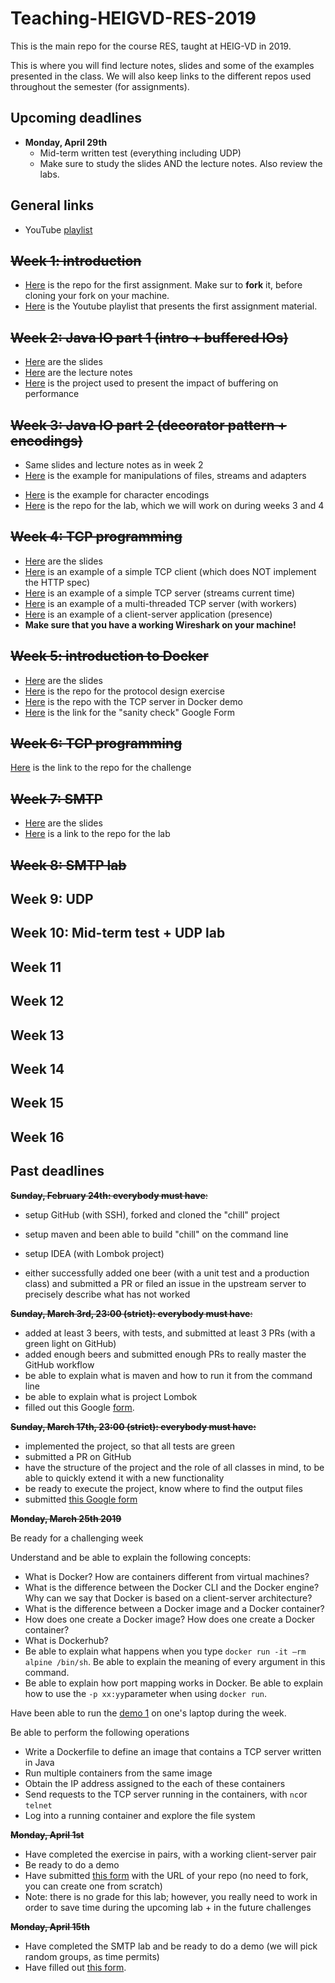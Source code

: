 # Teaching-HEIGVD-RES-2019
This is the main repo for the course RES, taught at HEIG-VD in 2019. 

This is where you will find lecture notes, slides and some of the examples presented in the class. We will also keep links to the different repos used throughout the semester (for assignments).

## Upcoming deadlines

* **Monday, April 29th**
  - Mid-term written test (everything including UDP)
  - Make sure to study the slides AND the lecture notes. Also review the labs.

## General links

- YouTube [playlist](https://www.youtube.com/playlist?list=PLfKkysTy70Qa1IYbV9Xndojc7L-T4keF-)



## ~~Week 1: introduction~~

* [Here](https://github.com/SoftEng-HEIGVD/Teaching-HEIGVD-RES-2019-Chill) is the repo for the first assignment. Make sur to **fork** it, before cloning your fork on your machine.
* [Here](https://www.youtube.com/playlist?list=PLfKkysTy70QaN-uez0K4UpSpVUbt8ETpk) is  the Youtube playlist that presents the first assignment material.



## ~~Week 2: Java IO part 1 (intro + buffered IOs)~~

- [Here](https://github.com/SoftEng-HEIGVD/Teaching-HEIGVD-RES-2019/blob/master/slides/01-JavaIOs.pdf) are the slides
- [Here](https://github.com/SoftEng-HEIGVD/Teaching-HEIGVD-RES-2019/blob/master/lectures/01-Lecture1-JavaIOs.md) are the lecture notes
- [Here](https://github.com/SoftEng-HEIGVD/Teaching-HEIGVD-RES-2019/tree/master/examples/01-BufferedIOBenchmark/BufferedIOBenchmark) is the project used to present the impact of buffering on performance



## ~~Week 3: Java IO part 2 (decorator pattern + encodings)~~

* Same slides and lecture notes as in week 2
* [Here](https://github.com/SoftEng-HEIGVD/Teaching-HEIGVD-RES-2019/tree/master/examples/02-FileIOExample/FileIOExample) is the example for manipulations of files, streams and adapters

- [Here](https://github.com/SoftEng-HEIGVD/Teaching-HEIGVD-RES-2019/tree/master/examples/03-CharacterIODemo/CharacterIODemo) is the example for character encodings
- [Here](https://github.com/SoftEng-HEIGVD/Teaching-HEIGVD-RES-2019-Labo-Java-IO) is the repo for the lab, which we will work on during weeks 3 and 4



## ~~Week 4: TCP programming~~

* [Here](https://github.com/SoftEng-HEIGVD/Teaching-HEIGVD-RES-2019/blob/master/slides/02-TcpProgramming.pdf) are the slides
* [Here](https://github.com/SoftEng-HEIGVD/Teaching-HEIGVD-RES-2019/tree/master/examples/05-DumbHttpClient/DumbHttpClient) is an example of a simple TCP client (which does NOT implement the HTTP spec)
* [Here](https://github.com/SoftEng-HEIGVD/Teaching-HEIGVD-RES-2019/tree/master/examples/04-StreamingTimeServer/StreamingTimeServer) is an example of a simple TCP server (streams current time)
* [Here](https://github.com/SoftEng-HEIGVD/Teaching-HEIGVD-RES-2019/tree/master/examples/07-TcpServers/TcpServers) is an example of a multi-threaded TCP server (with workers)
* [Here](https://github.com/SoftEng-HEIGVD/Teaching-HEIGVD-RES-2019/tree/master/examples/06-PresenceApplication/PresenceApplication) is an example of a client-server application (presence)
* **Make sure that you have a working Wireshark on your machine!**

## ~~Week 5: introduction to Docker~~

* [Here](https://github.com/SoftEng-HEIGVD/Teaching-HEIGVD-RES-2019/blob/master/slides/03-Docker.pdf) are the slides
* [Here](https://github.com/SoftEng-HEIGVD/Teaching-HEIGVD-RES-2019-Exercise-Calculator) is the repo for the protocol design exercise
* [Here](https://github.com/SoftEng-HEIGVD/Teaching-Docker-SimpleJavaServer) is the repo with the TCP server in Docker demo
* [Here](https://goo.gl/forms/JaEU6hp5oMJTDRx22) is the link for the "sanity check" Google Form

## ~~Week 6: TCP programming~~

[Here](<https://github.com/SoftEng-HEIGVD/Teaching-HEIGVD-RES-2019-Challenge-2>) is the link to the repo for the challenge

## ~~Week 7: SMTP~~

* [Here](https://github.com/SoftEng-HEIGVD/Teaching-HEIGVD-RES-2019/blob/master/slides/04-SMTP.pdf) are the slides
* [Here](https://github.com/SoftEng-HEIGVD/Teaching-HEIGVD-RES-2019-Labo-SMTP) is a link to the repo for the lab

## ~~Week 8: SMTP lab~~

## Week 9: UDP

## Week 10: Mid-term test + UDP lab

## Week 11

## Week 12

## Week 13

## Week 14

## Week 15

## Week 16



## Past deadlines

~~**Sunday, February 24th: everybody must have**:~~

- setup GitHub (with SSH), forked and cloned the "chill" project

- setup maven and been able to build "chill" on the command line

- setup IDEA (with Lombok project)

- either successfully added one beer (with a unit test and a production class) and submitted a PR or filed an issue in the upstream server to precisely describe what has not worked


~~**Sunday, March 3rd, 23:00 (strict): everybody must have**:~~

- added at least 3 beers, with tests, and submitted at least 3 PRs (with a green light on GitHub)
- added enough beers and submitted enough PRs to really master the GitHub workflow
- be able to explain what is maven and how to run it from the command line
- be able to explain what is project Lombok
- filled out this Google [form](https://goo.gl/forms/z4bsuOchWphZfj8V2).

~~**Sunday, March 17th, 23:00 (strict): everybody must have:**~~

- implemented the project, so that all tests are green
- submitted a PR on GitHub
- have the structure of the project and the role of all classes in mind, to be able to quickly extend it with a new functionality
- be ready to execute the project, know where to find the output files
- submitted [this Google form](https://goo.gl/forms/yz9uPwZHVIShXvFk2)

~~**Monday, March 25th 2019**~~

Be ready for a challenging week

Understand and be able to explain the following concepts:
- What is Docker? How are containers different from virtual machines?
- What is the difference between the Docker CLI and the Docker engine? Why can we say that Docker is based on a client-server architecture?
- What is the difference between a Docker image and a Docker container?
- How does one create a Docker image? How does one create a Docker  container?
- What is Dockerhub?
- Be able to explain what happens when you type `docker run -it —rm alpine /bin/sh`. Be able to explain the meaning of every argument in this command.
- Be able to explain how port mapping works in Docker. Be able to explain how to use the `-p xx:yy`parameter when using `docker run`.

Have been able to run the [demo 1](https://github.com/SoftEng-HEIGVD/Teaching-Docker-SimpleJavaServer) on one's laptop during the week.

Be able to perform the following operations
- Write a Dockerfile to define an image that contains a TCP server written in Java
- Run multiple containers from the same image
- Obtain the IP address assigned to the each of these containers
- Send requests to the TCP server running in the containers, with `nc`or `telnet`
- Log into a running container and explore the file system

~~**Monday, April 1st**~~

- Have completed the exercise in pairs, with a working client-server pair
- Be ready to do a demo
- Have submitted [this form](https://goo.gl/forms/u4nITKt5LeVAJURm1) with the URL of your repo (no need to fork, you can create one from scratch)
- Note: there is no grade for this lab; however, you really need to work in order to save time during the upcoming lab + in the future challenges

~~**Monday, April 15th**~~

- Have completed the SMTP lab and be ready to do a demo (we will pick random groups, as time permits)
- Have filled out [this form](https://forms.gle/q4C5gRwWM11r8cQN6).

